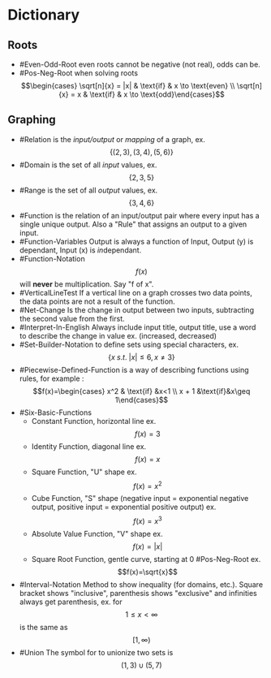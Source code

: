 # Dictionary
## Roots
* #Even-Odd-Root even roots cannot be negative (not real), odds can be.
* #Pos-Neg-Root when solving roots $$\begin{cases} \sqrt[n]{x} = |x| & \text{if} & x \to \text{even} \\ \sqrt[n]{x} = x & \text{if} & x \to \text{odd}\end{cases}$$  
## Graphing
* #Relation is the *input/output* or *mapping* of a graph, ex. $$\{(2,3), (3, 4), (5,6)\}$$  
* #Domain is the set of all *input* values, ex. $$\{2, 3, 5\}$$  
* #Range is the set of all *output* values, ex. $$\{3, 4, 6\}$$  
* #Function is the relation of an input/output pair where every input has a single unique output. Also a "Rule" that assigns an output to a given input.
* #Function-Variables Output is always a function of Input, Output (y) is dependant, Input (x) is *in*dependant.
* #Function-Notation $$f(x)$$ will **never** be multiplication. Say "f of x".
* #VerticalLineTest If a vertical line on a graph crosses two data points, the data points are not a result of the function.
* #Net-Change Is the change in output between two inputs, subtracting the second value from the first.
* #Interpret-In-English Always include input title, output title, use a word to describe the change in value ex. (increased, decreased)
* #Set-Builder-Notation to define sets using special characters, ex. 
$$\{x\;s.t.\;|x| \leq 6,x\neq3\}$$  
* #Piecewise-Defined-Function is a way of describing functions using rules, for example : $$f(x)=\begin{cases} x^2 & \text{if} &x<1 \\ x + 1 &\text{if}&x\geq 1\end{cases}$$
* #Six-Basic-Functions
    * Constant Function, horizontal line ex. $$f(x) = 3$$  
    * Identity Function, diagonal line ex. $$f(x)=x$$  
    * Square Function, "U" shape ex. $$f(x)=x^2$$  
    * Cube Function, "S" shape (negative input = exponential negative output, positive input = exponential positive output) ex. $$f(x)=x^3$$  
    * Absolute Value Function, "V" shape ex. $$f(x)=|x|$$  
    * Square Root Function, gentle curve, starting at 0 #Pos-Neg-Root ex. $$f(x)=\sqrt{x}$$  
* #Interval-Notation Method to show inequality (for domains, etc.). Square bracket shows "inclusive", parenthesis shows "exclusive" and infinities always get parenthesis, ex. for $$1\leq x\lt \infty$$ is the same as $$[1, \infty)$$  
* #Union The symbol for to unionize two sets is $$(1,3)\cup(5,7)$$  
